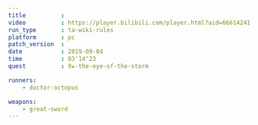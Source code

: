 ```yaml
---
title          :
video          : https://player.bilibili.com/player.html?aid=66614241
run_type       : ta-wiki-rules
platform       : pc
patch_version  : 
date           : 2019-09-04
time           : 03'14"23
quest          : 9★-the-eye-of-the-storm

runners:
    - doctor-octopus

weapons:
    - great-sword
---
```

